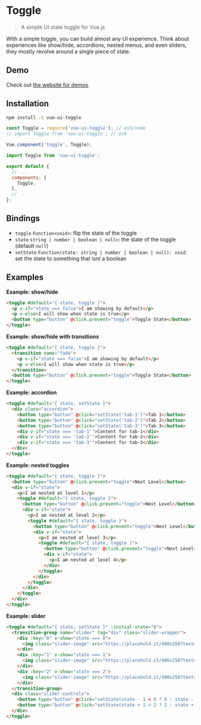 Toggle
=======

> A simple UI state toggle for Vue.js

With a simple toggle, you can build almost any UI experience. Think about experiences like show/hide, accordions, nested menus, and even sliders, they mostly revolve around a single piece of state.

## Demo

Check out [the website for demos](https://james2doyle.github.io/vue-toggle).

## Installation

```bash
npm install -S vue-ui-toggle
```

```javascript
const Toggle = require('vue-ui-toggle'); // es5/node
// import Toggle from 'vue-ui-toggle'; // es6

Vue.component('toggle', Toggle);
```

```javascript
import Toggle from 'vue-ui-toggle';

export default {
  // ...
  components: {
    Toggle,
  },
  // ...
};
```

## Bindings

- `toggle` `Function<void>`: flip the state of the toggle
- `state` `string | number | boolean | null>`: the state of the toggle (default `null`)
- `setState` `Function(state: string | number | boolean | null): void`: set the state to something that isnt a boolean

## Examples

**Example: show/hide**

```html
<toggle #default="{ state, toggle }">
  <p v-if="state === false">I am showing by default</p>
  <p v-else>I will show when state is true</p>
  <button type="button" @click.prevent="toggle">Toggle State</button>
</toggle>
```

**Example: show/hide with transitions**

```html
<toggle #default="{ state, toggle }">
  <transition name="fade">
    <p v-if="state === false">I am showing by default</p>
    <p v-else>I will show when state is true</p>
  </transition>
  <button type="button" @click.prevent="toggle">Toggle State</button>
</toggle>
```

**Example: accordion**

```html
<toggle #default="{ state, setState }">
  <div class="accordion">
    <button type="button" @click="setState('tab-1')">Tab 1</button>
    <button type="button" @click="setState('tab-2')">Tab 2</button>
    <button type="button" @click="setState('tab-3')">Tab 3</button>
    <div v-if="state === 'tab-1'">Content for tab-1</div>
    <div v-if="state === 'tab-2'">Content for tab-2</div>
    <div v-if="state === 'tab-3'">Content for tab-3</div>
  </div>
</toggle>
```

**Example: nested toggles**

```html
<toggle #default="{ state, toggle }">
  <button type="button" @click.prevent="toggle">Next Level</button>
  <div v-if="state">
    <p>I am nested at level 1</p>
    <toggle #default="{ state, toggle }">
      <button type="button" @click.prevent="toggle">Next Level</button>
      <div v-if="state">
        <p>I am nested at level 2</p>
        <toggle #default="{ state, toggle }">
          <button type="button" @click.prevent="toggle">Next Level</button>
          <div v-if="state">
            <p>I am nested at level 3</p>
            <toggle #default="{ state, toggle }">
              <button type="button" @click.prevent="toggle">Next Level</button>
              <div v-if="state">
                <p>I am nested at level 4</p>
              </div>
            </toggle>
          </div>
        </toggle>
      </div>
    </toggle>
  </div>
</toggle>
```

**Example: slider**

```html
<toggle #default="{ state, setState }" :initial-state="0">
  <transition-group name="slider" tag="div" class="slider-wrapper">
    <div :key="0" v-show="state === 0">
      <img class="slider-image" src="https://placehold.it/400x250?text=slide+0" />
    </div>
    <div :key="1" v-show="state === 1">
      <img class="slider-image" src="https://placehold.it/400x250?text=slide+1" />
    </div>
    <div :key="2" v-show="state === 2">
      <img class="slider-image" src="https://placehold.it/400x250?text=slide+2" />
    </div>
  </transition-group>
  <div class="slider-controls">
    <button type="button" @click="setState(state - 1 < 0 ? 0 : state - 1)">Back</button>
    <button type="button" @click="setState(state + 1 > 2 ? 2 : state + 1)">Next</button>
  </div>
</toggle>
```
